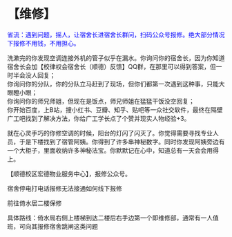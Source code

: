 # 【维修】
 <font color="blue">省流：遇到问题，摇人，让宿舍长进宿舍长群问，扫码公众号报修。绝大部分情况下报修不用钱，不用担心。</font>

洗漱完的你发现空调连接外机的管子似乎在漏水。你询问你的宿舍长，因为你知道宿舍长会加【校律权会宿舍长（顺德）反馈】QQ群，在那里可以得到答案，但一时半会没人回复；<br>你询问你的分队，你的分队立马赶到了现场，但你们都第一次遇到这种事，只能大眼瞪小眼；<br>你询问你的师兄师姐，但现在是饭点，师兄师姐在猛猛干饭没空回复；<br>你开始百度，上B站，搜小红书、豆瓣、知乎、贴吧等一众社交软件，最终在隔壁广工吧找到了解决方法，你给广工学长点了个赞并现实人物经验+3。

就在心灵手巧的你修空调的时候，阳台的灯闪了闪灭了。你觉得需要寻找专业人员，于是下楼找到了宿管阿姨。你得到了许多串神秘数字。同时你发现阿姨旁边有一个大柜子，里面收纳许多神秘法宝。你默默记在心中，知道总有一天会会用得上。

【顺德校区宏德物业服务中心】，报修公众号。

宿舍停电打电话报修无法接通如何线下报修

前往倚水居二楼保修

具体路线：倚水局右侧上楼梯到达二楼后右手边第一个即维修部，通常有一人值班，可向其报修宿舍跳闸这类问题

